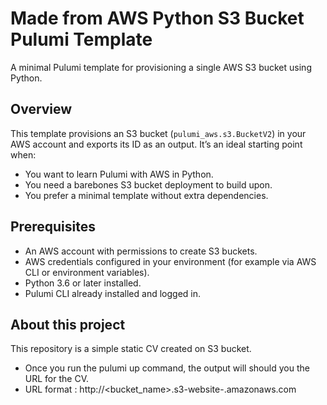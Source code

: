  # Made from AWS Python S3 Bucket Pulumi Template

 A minimal Pulumi template for provisioning a single AWS S3 bucket using Python.

 ## Overview

 This template provisions an S3 bucket (`pulumi_aws.s3.BucketV2`) in your AWS account and exports its ID as an output. It’s an ideal starting point when:
  - You want to learn Pulumi with AWS in Python.
  - You need a barebones S3 bucket deployment to build upon.
  - You prefer a minimal template without extra dependencies.

 ## Prerequisites

 - An AWS account with permissions to create S3 buckets.
 - AWS credentials configured in your environment (for example via AWS CLI or environment variables).
 - Python 3.6 or later installed.
 - Pulumi CLI already installed and logged in.

 ## About this project

This repository is a simple static CV created on S3 bucket.

- Once you run the pulumi up command, the output will should you the URL for the CV.
- URL format : http://<bucket_name>.s3-website-<aws-region>.amazonaws.com